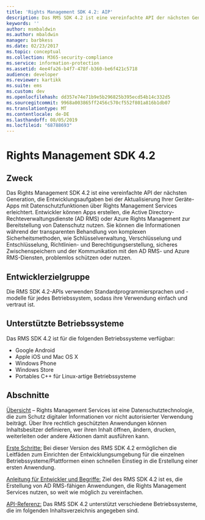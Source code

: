 ```yaml
---
title: 'Rights Management SDK 4.2: AIP'
description: Das RMS SDK 4.2 ist eine vereinfachte API der nächsten Generation, die Entwicklungsaufgaben bei der Aktualisierung Ihrer Geräte-Apps mit Technologie zur Rechteverwaltung erleichtert.
keywords: ''
author: msmbaldwin
ms.author: mbaldwin
manager: barbkess
ms.date: 02/23/2017
ms.topic: conceptual
ms.collection: M365-security-compliance
ms.service: information-protection
ms.assetid: 4ee4fa26-b4f7-478f-b360-be6f421c5718
audience: developer
ms.reviewer: kartikk
ms.suite: ems
ms.custom: dev
ms.openlocfilehash: dd357e74e71b9e5b296825b395ecd54b14c332d5
ms.sourcegitcommit: 9968a003865ff2456c570cf552f801a816b1db07
ms.translationtype: MT
ms.contentlocale: de-DE
ms.lasthandoff: 08/05/2019
ms.locfileid: "68788693"
---
```

# <a name="rights-management-sdk42"></a>Rights Management SDK 4.2

## <a name="purpose"></a>Zweck

Das Rights Management SDK 4.2 ist eine vereinfachte API der nächsten Generation, die Entwicklungsaufgaben bei der Aktualisierung Ihrer Geräte-Apps mit Datenschutzfunktionen über Rights Management Services erleichtert. Entwickler können Apps erstellen, die Active Directory-Rechteverwaltungsdienste (AD RMS) oder Azure Rights Management zur Bereitstellung von Datenschutz nutzen. Sie können die Informationen während der transparenten Behandlung von komplexen Sicherheitsmethoden, wie Schlüsselverwaltung, Verschlüsselung und Entschlüsselung, Richtlinien- und Berechtigungserstellung, sicheres Zwischenspeichern und der Kommunikation mit den AD RMS- und Azure RMS-Diensten, problemlos schützen oder nutzen.

## <a name="developer-audience"></a>Entwicklerzielgruppe

Die RMS SDK 4.2-APIs verwenden Standardprogrammiersprachen und -modelle für jedes Betriebssystem, sodass ihre Verwendung einfach und vertraut ist.

## <a name="supported-operating-systems"></a>Unterstützte Betriebssysteme

Das RMS SDK 4.2 ist für die folgenden Betriebssysteme verfügbar:

- Google Android
- Apple iOS und Mac OS X
- Windows Phone
- Windows Store
- Portables C++ für Linux-artige Betriebssysteme

## <a name="sections"></a>Abschnitte

[Übersicht](overview.md) – Rights Management Services ist eine Datenschutztechnologie, die zum Schutz digitaler Informationen vor nicht autorisierter Verwendung beiträgt. Über Ihre rechtlich geschützten Anwendungen können Inhaltsbesitzer definieren, wer ihren Inhalt öffnen, ändern, drucken, weiterleiten oder andere Aktionen damit ausführen kann.

[Erste Schritte:](get-started.md) Bei dieser Version des RMS SDK 4.2 ermöglichen die Leitfäden zum Einrichten der Entwicklungsumgebung für die einzelnen Betriebssysteme/Plattformen einen schnellen Einstieg in die Erstellung einer ersten Anwendung.

[Anleitung für Entwickler und Begriffe:](core-concepts.md) Ziel des RMS SDK 4.2 ist es, die Erstellung von AD RMS-fähigen Anwendungen, die Rights Management Services nutzen, so weit wie möglich zu vereinfachen.

[API-Referenz:](api-reference-4-2.md) Das RMS SDK 4.2 unterstützt verschiedene Betriebssysteme, die im folgenden Inhaltsverzeichnis angegeben sind.
